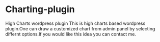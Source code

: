 # Charting-plugin
High Charts wordpress plugin
This is high charts based wordpress plugin.One can draw a customized chart from admin panel by selecting differnt options.If you would like this idea 
you can contact me.
